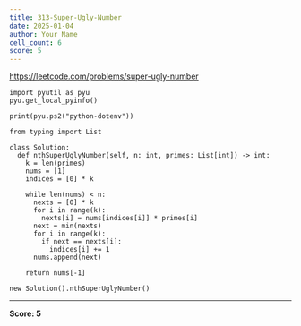 ```yaml
---
title: 313-Super-Ugly-Number
date: 2025-01-04
author: Your Name
cell_count: 6
score: 5
---
```


https://leetcode.com/problems/super-ugly-number


```
import pyutil as pyu
pyu.get_local_pyinfo()
```


```
print(pyu.ps2("python-dotenv"))
```


```
from typing import List
```


```
class Solution:
  def nthSuperUglyNumber(self, n: int, primes: List[int]) -> int:
    k = len(primes)
    nums = [1]
    indices = [0] * k

    while len(nums) < n:
      nexts = [0] * k
      for i in range(k):
        nexts[i] = nums[indices[i]] * primes[i]
      next = min(nexts)
      for i in range(k):
        if next == nexts[i]:
          indices[i] += 1
      nums.append(next)

    return nums[-1]
```


```
new Solution().nthSuperUglyNumber()
```


---
**Score: 5**